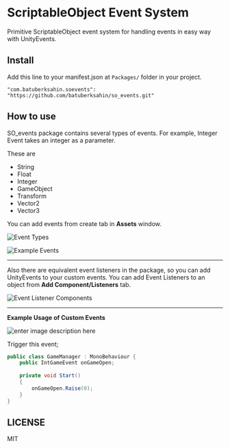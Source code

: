 ﻿# ScriptableObject Event System 
Primitive ScriptableObject event system for handling events in easy way with UnityEvents.

## Install
Add this line to your manifest.json at `Packages/` folder in your project. 

    "com.batuberksahin.soevents": "https://github.com/batuberksahin/so_events.git"

## How to use
SO_events package contains several types of events. For example, Integer Event takes an integer as a parameter.

These are
- String
 - Float
 - Integer
 - GameObject
 - Transform
 - Vector2
 - Vector3

You can add events from create tab in **Assets** window.

![Event Types](https://i.ibb.co/4gqW23C/assets-so.png)

![Example Events](https://i.ibb.co/ZTzNDY7/events.png)

----------
Also there are equivalent event listeners in the package, so you can add UnityEvents to your custom events.
You can add Event Listeners to an object from **Add Component/Listeners** tab.

![Event Listener Components](https://i.ibb.co/s19TgjL/integer-listener.png)

----------
**Example Usage of Custom Events**

![enter image description here](https://i.ibb.co/BzQsc6G/example-usage.png)

Trigger this event;

```csharp
public class GameManager : MonoBehaviour {
	public IntGameEvent onGameOpen;  
  
	private void Start()  
	{  
		onGameOpen.Raise(0);  
	}
}
```

## LICENSE
MIT
